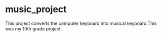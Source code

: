# music_project
This project converts the computer keyboard into musical keyboard.This was my 10th grade project.
